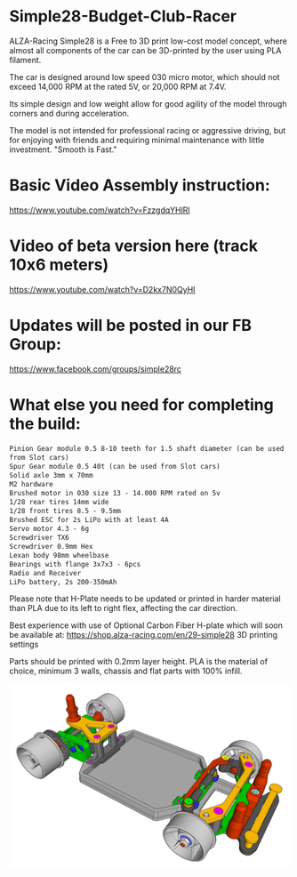 # Simple28-Budget-Club-Racer
ALZA-Racing Simple28 is a Free to 3D print low-cost model concept, where almost all components of the car can be 3D-printed by the user using PLA filament.

The car is designed around low speed 030 micro motor, which should not exceed 14,000 RPM at the rated 5V, or 20,000 RPM at 7.4V.

Its simple design and low weight allow for good agility of the model through corners and during acceleration.

The model is not intended for professional racing or aggressive driving, but for enjoying with friends and requiring minimal maintenance with little investment. "Smooth is Fast."

# Basic Video Assembly instruction:
https://www.youtube.com/watch?v=FzzgdqYHlRI

# Video of beta version here (track 10x6 meters)
https://www.youtube.com/watch?v=D2kx7N0QyHI

# Updates will be posted in our FB Group:
https://www.facebook.com/groups/simple28rc

# What else you need for completing the build:
    Pinion Gear module 0.5 8-10 teeth for 1.5 shaft diameter (can be used from Slot cars)
    Spur Gear module 0.5 40t (can be used from Slot cars)
    Solid axle 3mm x 70mm
    M2 hardware
    Brushed motor in 030 size 13 - 14.000 RPM rated on 5v
    1/28 rear tires 14mm wide
    1/28 front tires 8.5 - 9.5mm
    Brushed ESC for 2s LiPo with at least 4A
    Servo motor 4.3 - 6g
    Screwdriver TX6
    Screwdriver 0.9mm Hex
    Lexan body 98mm wheelbase
    Bearings with flange 3x7x3 - 6pcs
    Radio and Receiver
    LiPo battery, 2s 200-350mAh

Please note that H-Plate needs to be updated or printed in harder material than PLA due to its left to right flex, affecting the car direction.

Best experience with use of Optional Carbon Fiber H-plate which will soon be available at:
https://shop.alza-racing.com/en/29-simple28
3D printing settings

Parts should be printed with 0.2mm layer height. PLA is the material of choice, minimum 3 walls, chassis and flat parts with 100% infill.

![Simple28 Render](https://github.com/ToplakD/Simple28-Budget-Club-Racer/blob/main/00-images/01-Simple28-render.jpg?raw=true)

